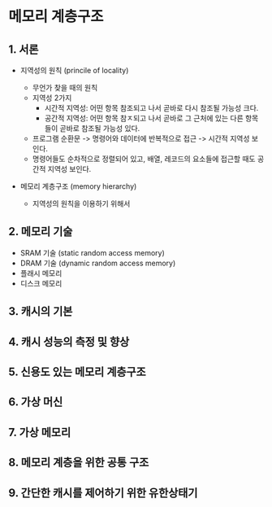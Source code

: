 # 메모리 계층구조

## 1. 서론

* 지역성의 원칙 (princile of locality)
  - 무언가 찾을 때의 원칙
  - 지역성 2가지
    - 시간적 지역성: 어떤 항목 참조되고 나서 곧바로 다시 참조될 가능성 크다.
    - 공간적 지역성: 어떤 항목 참ㅈ되고 나서 곧바로 그 근처에 있는 다른 항목들이 곧바로 참조될 가능성 있다.
  - 프로그램 순환문 -> 명령어와 데이터에 반복적으로 접근 -> 시간적 지역성 보인다.
  - 명령어들도 순차적으로 정렬되어 있고, 배열, 레코드의 요소들에 접근할 때도 공간적 지역성 보인다.

* 메모리 계층구조 (memory hierarchy)
  - 지역성의 원칙을 이용하기 위해서

## 2. 메모리 기술

* SRAM 기술 (static random access memory)
* DRAM 기술 (dynamic random access memory)
* 플래시 메모리
* 디스크 메모리

## 3. 캐시의 기본



## 4. 캐시 성능의 측정 및 향상

## 5. 신용도 있는 메모리 계층구조

## 6. 가상 머신

## 7. 가상 메모리

## 8. 메모리 계층을 위한 공통 구조

## 9. 간단한 캐시를 제어하기 위한 유한상태기